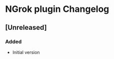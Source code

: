 <!-- Keep a Changelog guide -> https://keepachangelog.com -->

# NGrok plugin Changelog

## [Unreleased]

### Added

- Initial version